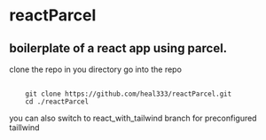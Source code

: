 # reactParcel

## boilerplate of a react app using parcel.

clone the repo in you directory
go into the repo

##

        git clone https://github.com/heal333/reactParcel.git
        cd ./reactParcel

you can also switch to react_with_tailwind branch for preconfigured taillwind

